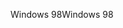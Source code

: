 <span data-ttu-id="02b06-101">Windows 98</span><span class="sxs-lookup"><span data-stu-id="02b06-101">Windows 98</span></span>